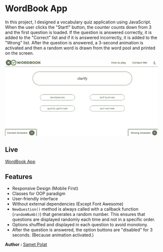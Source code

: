 # WordBook App

In this project, I designed a vocabulary quiz application using JavaScript. When the user clicks the "Start!" button, the counter counts down from 3 and the first question is loaded. If the question is answered correctly, it is added to the "Correct" list and if it is answered incorrectly, it is added to the "Wrong" list. After the question is answered, a 3-second animation is activated and then a random word is drawn from the word pool and printed on the screen.

![WordBook App](/assets/howto-second.png)

## Live

[WordBook App](https://wordbook-app-v1.netlify.app/)


## Features
- Responsive Design (Mobile First)
- Classes for OOP paradigm
- User-friendly interface
- Without external dependencies (Except Font Awesome)
- `NewQuestion()` method is always called with a callback function (`randomNumb()`) that generates a random number. This ensures that questions are displayed randomly each time and not in a specific order.
- Options shuffled and displayed in each question to avoid monotony.
- After the question is answered, the option buttons are "disabled" for 3 seconds. (Because animation activated.)


**Author :** [Samet Polat](https://www.linkedin.com/in/sametpolat17/)